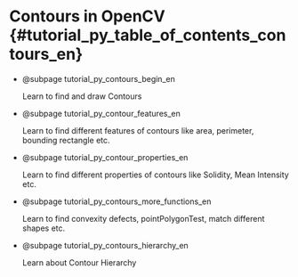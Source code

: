 # Contours in OpenCV {#tutorial_py_table_of_contents_contours_en}

- @subpage tutorial_py_contours_begin_en

  Learn to find and draw Contours

- @subpage tutorial_py_contour_features_en

  Learn to find different features of contours like area, perimeter, bounding rectangle etc.

- @subpage tutorial_py_contour_properties_en

  Learn to find different properties of contours like Solidity, Mean Intensity etc.

- @subpage tutorial_py_contours_more_functions_en

  Learn to find convexity defects, pointPolygonTest, match different shapes etc.

- @subpage tutorial_py_contours_hierarchy_en

  Learn about Contour Hierarchy

